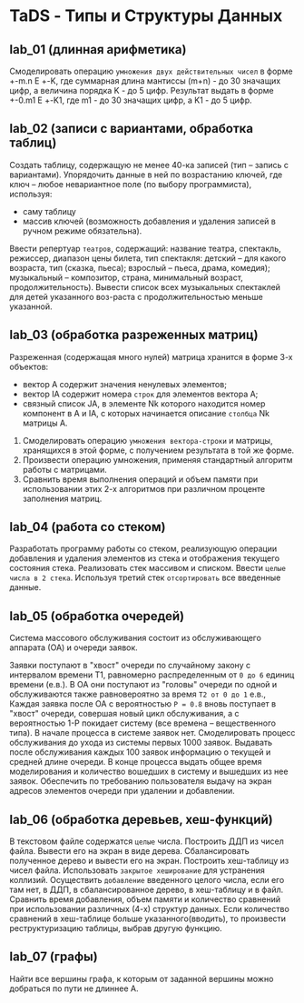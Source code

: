 # TaDS - Типы и Структуры Данных

## lab_01 (длинная арифметика)

Смоделировать операцию `умножения двух действительных чисел` в форме +\-m.n Е +\-K, где суммарная длина мантиссы (m+n) - до 30 значащих цифр, а величина порядка K - до 5 цифр. Результат выдать в форме +\-0.m1 Е +\-K1, где m1 - до 30 значащих цифр, а K1 - до 5 цифр.

## lab_02 (записи с вариантами, обработка таблиц)

Создать таблицу, содержащую не менее 40-ка записей (тип – запись с вариантами). Упорядочить данные в ней по возрастанию ключей, где ключ – любое невариантное поле (по выбору программиста), используя:
 - саму таблицу
 - массив ключей
(возможность добавления и удаления записей в ручном режиме обязательна).

Ввести репертуар `театров`, содержащий: название театра, спектакль, режиссер, диапазон цены билета, тип спектакля: детский – для какого возраста, тип (сказка, пьеса); взрослый – пьеса, драма, комедия); музыкальный – композитор, страна, минимальный возраст, продолжительность). Вывести список всех музыкальных спектаклей для детей указанного воз-раста с продолжительностью меньше указанной.


## lab_03 (обработка разреженных матриц)

Разреженная (содержащая много нулей) матрица хранится в форме 3-х объектов:
 - вектор A содержит значения ненулевых элементов;
 - вектор IA содержит номера `строк` для элементов вектора A;
 - связный список JA, в элементе Nk которого находится номер компонент
в A и IA, с которых начинается описание `столбца` Nk матрицы A.
1. Смоделировать операцию `умножения вектора-строки` и матрицы, хранящихся в этой форме, с получением результата в той же форме. 
2. Произвести операцию умножения, применяя стандартный алгоритм работы с матрицами. 
3. Сравнить время выполнения операций и объем памяти при использовании этих 2-х алгоритмов при различном проценте заполнения матриц. 


## lab_04 (работа со стеком)

Разработать программу работы со стеком, реализующую операции добавления и удаления элементов из стека и отображения текущего состояния стека. Реализовать стек массивом и списком.
Ввести `целые числа в 2 стека`. Используя третий стек `отсортировать` все введенные данные.


## lab_05 (обработка очередей)

Система массового обслуживания состоит из обслуживающего аппарата (ОА) и очереди заявок.

Заявки поступают в "хвост" очереди по случайному закону с интервалом времени Т1, равномерно распределенным от `0 до 6` единиц времени (е.в.). В ОА они поступают из "головы" очереди по одной и обслуживаются также равновероятно за время `Т2 от 0 до 1` е.в., Каждая заявка после ОА с вероятностью `Р = 0.8` вновь поступает в "хвост" очереди, совершая новый цикл обслуживания, а с вероятностью 1-Р покидает систему (все времена – вещественного типа). В начале процесса в системе заявок нет.
Смоделировать процесс обслуживания до ухода из системы первых 1000 заявок. Выдавать после обслуживания каждых 100 заявок информацию о текущей и средней длине очереди. В конце процесса выдать общее время моделирования и количество вошедших в систему и вышедших из нее заявок. Обеспечить по требованию пользователя выдачу на экран адресов элементов очереди при удалении и добавлении.


## lab_06 (обработка деревьев, хеш-функций)

В текстовом файле содержатся `целые` числа. Построить ДДП из чисел файла. Вывести его на экран в виде дерева. Сбалансировать полученное дерево и вывести его на экран. Построить хеш-таблицу из чисел файла. Использовать `закрытое хеширование` для устранения коллизий. Осуществить `добавление` введенного целого числа, если его там нет, в ДДП, в сбалансированное дерево, в хеш-таблицу и в файл. Сравнить время добавления, объем памяти и количество сравнений при использовании различных (4-х) структур данных. Если количество сравнений в хеш-таблице больше указанного(вводить), то произвести реструктуризацию таблицы, выбрав другую функцию.


## lab_07 (графы)

Найти все вершины графа, к которым от заданной вершины можно добраться по пути не длиннее А.
